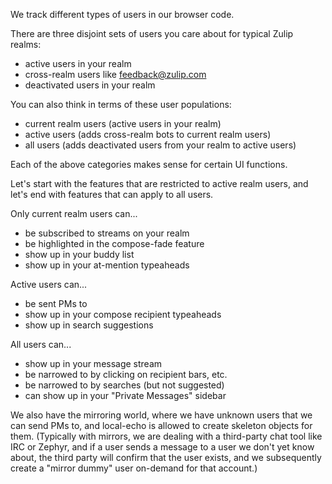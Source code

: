 We track different types of users in our browser code.

There are three disjoint sets of users you care about
for typical Zulip realms:

- active users in your realm
- cross-realm users like feedback@zulip.com
- deactivated users in your realm

You can also think in terms of these user populations:

- current realm users (active users in your realm)
- active users (adds cross-realm bots to current realm users)
- all users (adds deactivated users from your realm to active users)

Each of the above categories makes sense for certain UI functions.

Let's start with the features that are restricted to active realm
users, and let's end with features that can apply to all users.

Only current realm users can...
- be subscribed to streams on your realm
- be highlighted in the compose-fade feature
- show up in your buddy list
- show up in your at-mention typeaheads

Active users can...
- be sent PMs to
- show up in your compose recipient typeaheads
- show up in search suggestions

All users can...
- show up in your message stream
- be narrowed to by clicking on recipient bars, etc.
- be narrowed to by searches (but not suggested)
- can show up in your "Private Messages" sidebar

We also have the mirroring world, where we have unknown users
that we can send PMs to, and local-echo is allowed to create
skeleton objects for them.  (Typically with mirrors, we are
dealing with a third-party chat tool like IRC or Zephyr, and
if a user sends a message to a user we don't yet know about,
the third party will confirm that the user exists, and we
subsequently create a "mirror dummy" user on-demand for that
account.)


